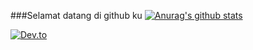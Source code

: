 ###Selamat datang di github ku
[![Anurag's github stats](https://github-readme-stats.vercel.app/api?username=Tritoapriansyah)](https://github.com/anuraghazra/github-readme-stats)

[![Dev.to](https://github-readme-stats.vercel.app/api/pin/?username=Tritoapriansyah&repo=neoxr-bot)](https://github.com/Tritoapriansyah/neoxr-bot)
